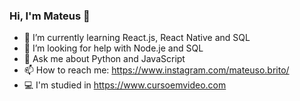 ### Hi, I'm Mateus 👋

- 🌱 I’m currently learning React.js, React Native and SQL
- 🤔 I’m looking for help with Node.je and SQL
- 💬 Ask me about Python and JavaScript
- 📫 How to reach me: https://www.instagram.com/mateuso.brito/
- 💻 I'm studied in https://www.cursoemvideo.com
